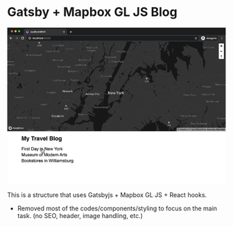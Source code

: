 # Gatsby + Mapbox GL JS Blog

![website demo](./demo.gif)


This is a structure that uses Gatsbyjs + Mapbox GL JS + React hooks.

- Removed most of the codes/components/styling to focus on the main task. (no SEO, header, image handling, etc.)
